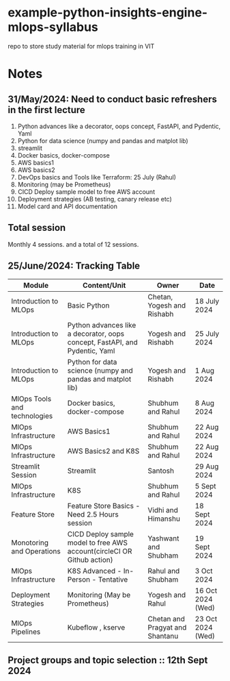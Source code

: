 # example-python-insights-engine-mlops-syllabus
repo to store study material for mlops training in VIT

# Notes



## 31/May/2024: Need to conduct basic refreshers in the first lecture
1. Python advances like a decorator, oops concept, FastAPI, and Pydentic, Yaml
2. Python for data science (numpy and pandas and matplot lib)
3. streamlit
4. Docker basics, docker-compose
5. AWS basics1
6. AWS basics2
7. DevOps basics and Tools like Terraform: 25 July (Rahul)
8. Monitoring (may be Prometheus)
9. CICD Deploy sample model to free AWS account
10. Deployment strategies (AB testing, canary release etc)
11. Model card and API documentation

## Total session 
Monthly 4 sessions.
and a total of 12 sessions.

## 25/June/2024: Tracking Table

| Module                       | Content/Unit                                                                | Owner                           | Date          |
|------------------------------|-----------------------------------------------------------------------------|---------------------------------|---------------|
| Introduction to MLOps        | Basic Python                                                                | Chetan, Yogesh and Rishabh      | 18 July 2024  |
| Introduction to MLOps        | Python advances like a decorator, oops concept, FastAPI, and Pydentic, Yaml | Yogesh and Rishabh              | 25 July 2024  |
| Introduction to MLOps        | Python for data science (numpy and pandas and matplot lib)                  | Yogesh and Rishabh              | 1 Aug 2024    |
| MlOps Tools and technologies | Docker basics, docker-compose                                               | Shubhum and Rahul               | 8 Aug 2024    |
| MlOps Infrastructure         | AWS Basics1                                                                 | Shubhum and Rahul               | 22 Aug 2024   |
| MlOps Infrastructure         | AWS Basics2 and K8S                                                         | Shubhum and Rahul               | 22 Aug 2024   |
| Streamlit Session            | Streamlit                                                                   | Santosh                         | 29 Aug 2024   |
| MlOps Infrastructure         | K8S                                                                         | Shubhum and Rahul               | 5 Sept 2024   |
| Feature Store                | Feature Store Basics  - Need 2.5 Hours session                              | Vidhi and Himanshu              | 18 Sept 2024  |
| Monotoring and Operations    | CICD Deploy sample model to free AWS account(circleCI OR Github action)     | Yashwant and Shubham            | 19 Sept 2024  |
|  MlOps Infrastructure        | K8S Advanced - In-Person   - Tentative                                      | Rahul and Shubham               | 3 Oct 2024    |
| Deployment Strategies        | Monitoring (May be Prometheus)                                              | Yogesh and Rahul                | 16 Oct 2024 (Wed)|
| MlOps Pipelines              | Kubeflow , kserve                                                           | Chetan and Pragyat and Shantanu | 23 Oct 2024 (Wed)  |



   
## Project groups and topic selection :: 12th Sept 2024
